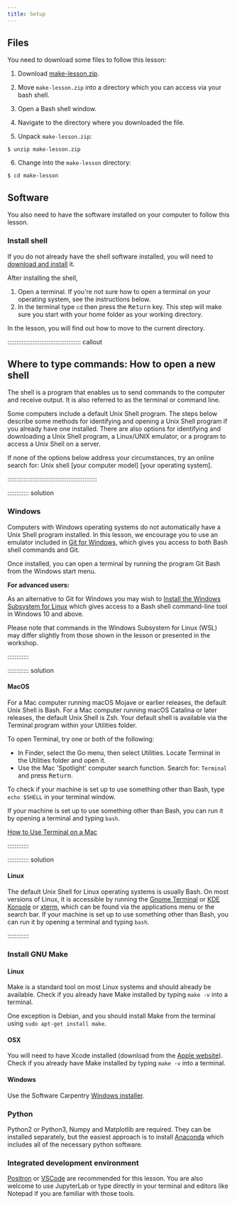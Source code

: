 ```yaml
---
title: Setup
---
```


## Files

You need to download some files to follow this lesson:

1. Download [make-lesson.zip][zip-file].

2. Move `make-lesson.zip` into a directory which you can access via your bash shell.

3. Open a Bash shell window.

4. Navigate to the directory where you downloaded the file.

5. Unpack `make-lesson.zip`:
  
  ```source
  $ unzip make-lesson.zip
  ```

6. Change into the `make-lesson` directory:
  
  ```source
  $ cd make-lesson
  ```

## Software

You also need to have the  software installed on your computer to
follow this lesson.

### Install shell

If you do not already have the shell software installed, you will need to
[download and install][install_shell] it.

After installing the shell,

1. Open a terminal.
  If you're not sure how to open a terminal on your operating system, see the instructions below.
2. In the terminal type `cd` then press the <kbd>Return</kbd> key.
  This step will make sure you start with your home folder as your working directory.

In the lesson, you will find out how to move to the current directory.

:::::::::::::::::::::::::::::::::::::::::  callout

## Where to type commands: How to open a new shell

The shell is a program that enables us to send commands to the computer and receive output.
It is also referred to as the terminal or command line.

Some computers include a default Unix Shell program.
The steps below describe some methods for identifying and opening
a Unix Shell program if you already have one installed.
There are also options for identifying and downloading a Unix Shell program,
a Linux/UNIX emulator, or a program to access a Unix Shell on a server.

If none of the options below address your circumstances,
try an online search for: Unix shell [your computer model] [your operating system].


::::::::::::::::::::::::::::::::::::::::::::::::::

:::::::::::: solution

### Windows

Computers with Windows operating systems do not automatically have a Unix Shell program
installed.
In this lesson, we encourage you to use an emulator included in [Git for Windows][install_shell],
which gives you access to both Bash shell commands and Git.

Once installed, you can open a terminal by running the program Git Bash from the Windows start
menu.

**For advanced users:**

As an alternative to Git for Windows you may wish to [Install the Windows Subsystem for Linux][wsl]
which gives access to a Bash shell command-line tool in Windows 10 and above.

Please note that commands in the Windows Subsystem for Linux (WSL) may differ slightly
from those shown in the lesson or presented in the workshop.

::::::::::::

:::::::::::: solution

#### MacOS

For a Mac computer running macOS Mojave or earlier releases, the default Unix Shell is Bash.
For a Mac computer running macOS Catalina or later releases, the default Unix Shell is Zsh.
Your default shell is available via the Terminal program within your Utilities folder.

To open Terminal, try one or both of the following:

- In Finder, select the Go menu, then select Utilities.
  Locate Terminal in the Utilities folder and open it.
- Use the Mac 'Spotlight' computer search function.
  Search for: `Terminal` and press <kbd>Return</kbd>.

To check if your machine is set up to use something other than Bash,
type `echo $SHELL` in your terminal window.

If your machine is set up to use something other than Bash,
you can run it by opening a terminal and typing `bash`.

[How to Use Terminal on a Mac][mac-terminal]

::::::::::::

:::::::::::: solution

#### Linux

The default Unix Shell for Linux operating systems is usually Bash.
On most versions of Linux, it is accessible by running the
[Gnome Terminal][gnome-terminal] or [KDE Konsole][kde-konsole] or [xterm],
which can be found via the applications menu or the search bar.
If your machine is set up to use something other than Bash,
you can run it by opening a terminal and typing `bash`.

::::::::::::

[install_shell]: https://carpentries.github.io/workshop-template/install_instructions/#shell
[wsl]: https://learn.microsoft.com/en-us/windows/wsl/install
[mac-terminal]: https://www.macworld.co.uk/feature/mac-software/how-use-terminal-on-mac-3608274/
[gnome-terminal]: https://help.gnome.org/users/gnome-terminal/stable/
[kde-konsole]: https://konsole.kde.org/
[xterm]: https://en.wikipedia.org/wiki/Xterm


### Install GNU Make

#### Linux

Make is a standard tool on most Linux systems and should already be available.
Check if you already have Make installed by typing `make -v` into a terminal.

One exception is Debian, and you should install Make from the terminal using
`sudo apt-get install make`.

#### OSX

You will need to have Xcode installed (download from the
[Apple website](https://developer.apple.com/xcode/)).
Check if you already have Make installed by typing `make -v` into a terminal.

#### Windows

Use the Software Carpentry
[Windows installer](https://github.com/swcarpentry/windows-installer).

### Python

Python2 or Python3, Numpy and Matplotlib are required.
They can be installed separately, but the easiest approach is to install
[Anaconda](https://www.anaconda.com/distribution/) which includes all of the
necessary python software.

### Integrated development environment

[Positron](https://code.visualstudio.com/) or [VSCode](http://code.visualstudio.com/) are recommended for this lesson. You are also welcome to use JupyterLab or type directly in your terminal and editors like Notepad if you are familiar with those tools. 

[zip-file]: files/make-lesson.zip



